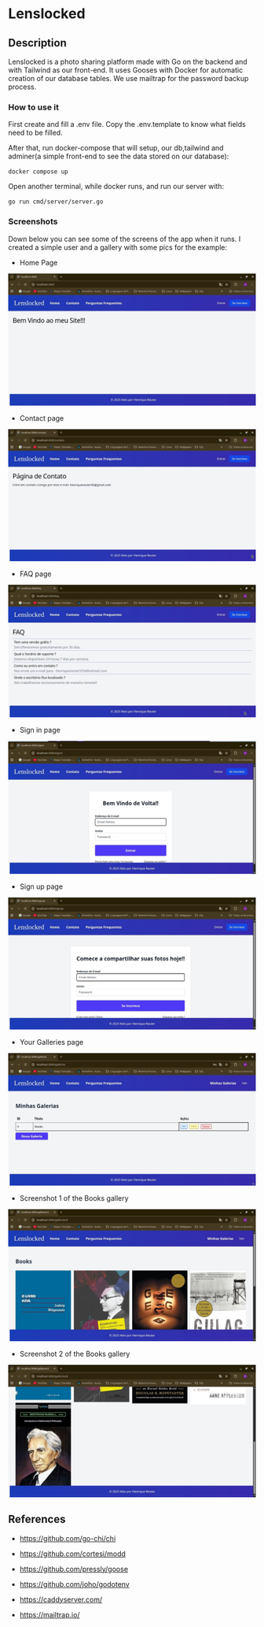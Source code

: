 # Lenslocked 

## Description

Lenslocked is a photo sharing platform made with Go on the backend and with Tailwind as our front-end. It uses Gooses with Docker for automatic creation of our database tables. We use mailtrap for the password backup process.

### How to use it  
First create and fill a  .env file. Copy the .env.template to know what fields  need to be filled.

After that, run docker-compose that will setup, our db,tailwind and adminer(a simple front-end to see the data stored on our database):
    
    docker compose up 

Open another terminal, while docker runs, and run our server with:

    go run cmd/server/server.go


### Screenshots
Down below you can see some of the screens of the app when it runs. I created a simple user and a gallery with some pics for the example:

* Home Page 

![image1](/screenshots/screen1.jpg)
        
* Contact page

![image2](/screenshots/screen2.jpg)

* FAQ page

![image3](/screenshots/screen3.jpg)

* Sign in page

![image4](/screenshots/screen4.jpg)

* Sign up page

![image5](/screenshots/screen5.jpg)

* Your Galleries page

![image6](/screenshots/screen6.jpg)

* Screenshot 1 of the Books gallery

![image7](/screenshots/screen7.jpg)

* Screenshot 2 of the Books gallery

![image8](/screenshots/screen8.jpg)

## References 

* https://github.com/go-chi/chi

* https://github.com/cortesi/modd

* https://github.com/pressly/goose

* https://github.com/joho/godotenv

* https://caddyserver.com/

* https://mailtrap.io/

